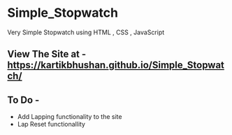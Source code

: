# Simple_Stopwatch
Very Simple Stopwatch using HTML , CSS , JavaScript

## View The Site at - https://kartikbhushan.github.io/Simple_Stopwatch/

## To Do - 
- Add Lapping functionality to the site 
- Lap Reset functionallity
